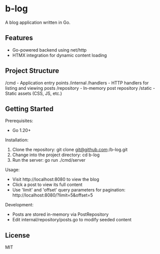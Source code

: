 b-log
=====

A blog application written in Go.  

Features
--------
- Go-powered backend using net/http
- HTMX integration for dynamic content loading

Project Structure
-----------------
/cmd           - Application entry points
/internal
  /handlers    - HTTP handlers for listing and viewing posts
  /repository  - In-memory post repository
/static        - Static assets (CSS, JS, etc.)

Getting Started
---------------
Prerequisites:
- Go 1.20+

Installation:
1. Clone the repository:
   git clone git@github.com:<your-username>/b-log.git
2. Change into the project directory:
   cd b-log
3. Run the server:
   go run ./cmd/server

Usage:
- Visit http://localhost:8080 to view the blog
- Click a post to view its full content
- Use 'limit' and 'offset' query parameters for pagination:
  http://localhost:8080/?limit=5&offset=5

Development:
- Posts are stored in-memory via PostRepository
- Edit internal/repository/posts.go to modify seeded content

License
-------
MIT
